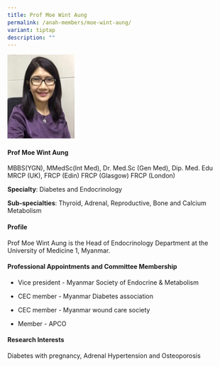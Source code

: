 ```yaml
---
title: Prof Moe Wint Aung
permalink: /anah-members/moe-wint-aung/
variant: tiptap
description: ""
---
```

<p></p><div class="isomer-image-wrapper"><img style="width: 30%;" height="auto" width="100%" alt="" src="/images/ANAH ASEAN Network of Adrenal/Members/CRN_ANAH_Moe_Wint_Aung.jpg"></div><h4><strong>Prof Moe Wint Aung</strong></h4><p>MBBS(YGN), MMedSc(Int Med), Dr. Med.Sc  (Gen Med), Dip. Med. Edu                              MRCP (UK), FRCP (Edin) FRCP (Glasgow) FRCP (London)<br></p><p><strong>Specialty</strong>: Diabetes and Endocrinology                                                       </p><p><strong>Sub-specialties</strong>: Thyroid, Adrenal, Reproductive, Bone and Calcium Metabolism</p><h4><strong>Profile</strong></h4><p>Prof Moe Wint Aung is the Head of Endocrinology Department at the University of Medicine 1, Myanmar. </p><h4><strong>Professional Appointments and Committee Membership</strong></h4><ul data-tight="true" class="tight"><li><p>Vice president - Myanmar Society of Endocrine &amp; Metabolism</p></li><li><p>CEC member - Myanmar Diabetes association</p></li><li><p>CEC member - Myanmar wound care society</p></li><li><p>Member - APCO</p><p></p></li></ul><h4><strong>Research Interests</strong></h4><p>Diabetes with pregnancy, Adrenal Hypertension and Osteoporosis</p>